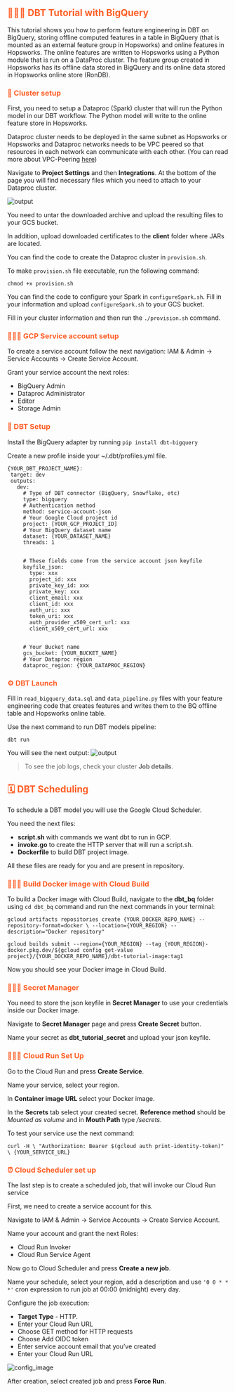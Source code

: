 <!-- #region -->
## <span style='color:#ff5f27'> 👨🏻‍🏫 DBT Tutorial with BigQuery </span>

This tutorial shows you how to perform feature engineering in DBT on BigQuery, storing offline computed features in a table in BigQuery (that is mounted as an external feature group in Hopsworks) and online features in Hopsworks. The online features are written to Hopsworks using a Python module that is run on a DataProc cluster. The feature group created in Hopsworks has its offline data stored in BigQuery and its online data stored in Hopsworks online store (RonDB).

### <span style='color:#ff5f27'> 🏡 Cluster setup </span>

First, you need to setup a Dataproc (Spark) cluster that will run the Python model in our DBT workflow. The Python model will write to the online feature store in Hopsworks.

Dataproc cluster needs to be deployed in the same subnet as Hopsworks or Hopsworks and Dataproc networks needs to be VPC peered so that resources in each network can communicate with each other. (You can read more about VPC-Peering [here](https://cloud.google.com/vpc/docs/vpc-peering))

Navigate to **Project Settings** and then **Integrations**. At the bottom of the page you will find necessary files which you need to attach to your Dataproc cluster.

![output](images/sparkConfig.png)

You need to untar the downloaded archive and upload the resulting files to your GCS bucket.

In addition, upload downloaded certificates to the **client** folder where JARs are located.

You can find the code to create the Dataproc cluster in `provision.sh`.

To make `provision.sh` file executable, run the following command:

`chmod +x provision.sh`

You can find the code to configure your Spark in `configureSpark.sh`. Fill in your information and upload `configureSpark.sh` to your GCS bucket.

Fill in your cluster information and then run the `./provision.sh` command.

### <span style='color:#ff5f27'>👩🏻‍🔬 GCP Service account setup </span>

To create a service account follow the next navigation: IAM & Admin → Service Accounts → Create Service Account.

Grant your service account the next roles:

- BigQuery Admin
- Dataproc Administrator
- Editor
- Storage Admin


### <span style='color:#ff5f27'>📡 DBT Setup </span>

Install the BigQuery adapter by running
`pip install dbt-bigquery`

Create a new profile inside your ~/.dbt/profiles.yml file.

```
{YOUR_DBT_PROJECT_NAME}:
 target: dev
 outputs:
   dev:
     # Type of DBT connector (BigQuery, Snowflake, etc)
     type: bigquery
     # Authentication method 
     method: service-account-json
     # Your Google Cloud project id
     project: [YOUR_GCP_PROJECT_ID]
     # Your BigQuery dataset name
     dataset: {YOUR_DATASET_NAME}
     threads: 1


     # These fields come from the service account json keyfile
     keyfile_json:
       type: xxx
       project_id: xxx
       private_key_id: xxx
       private_key: xxx
       client_email: xxx
       client_id: xxx
       auth_uri: xxx
       token_uri: xxx
       auth_provider_x509_cert_url: xxx
       client_x509_cert_url: xxx


     # Your Bucket name
     gcs_bucket: {YOUR_BUCKET_NAME}
     # Your Dataproc region
     dataproc_region: {YOUR_DATAPROC_REGION} 
 ```


### <span style='color:#ff5f27'>⚙️ DBT Launch </span>

Fill in `read_bigquery_data.sql` and `data_pipeline.py` files with your feature engineering code that creates features and writes them to the BQ offline table and Hopsworks online table.

Use the next command to run DBT models pipeline:

`dbt run`

You will see the next output:
![output](images/output.png)

> To see the job logs, check your cluster **Job details**.

## <span style='color:#ff5f27'>🗓️ DBT Scheduling </span>

To schedule a DBT model you will use the Google Cloud Scheduler.

You need the next files:
- **script.sh** with commands we want dbt to run in GCP.
- **invoke.go** to create the HTTP server that will run a script.sh.
- **Dockerfile** to build DBT project image.

All these files are ready for you and are present in repository.

### <span style='color:#ff5f27'>👩🏻‍🍳 Build Docker image with Cloud Build</span>

To build a Docker image with Cloud Build, navigate to the **dbt_bq** folder using `cd dbt_bq` command and run the next commands in your terminal:

`gcloud artifacts repositories create {YOUR_DOCKER_REPO_NAME} --repository-format=docker \
    --location={YOUR_REGION} --description="Docker repository"`
    
`gcloud builds submit --region={YOUR_REGION} --tag {YOUR_REGION}-docker.pkg.dev/${gcloud config get-value project}/{YOUR_DOCKER_REPO_NAME}/dbt-tutorial-image:tag1`

Now you should see your Docker image in Cloud Build.

### <span style='color:#ff5f27'>🕵🏻‍♂️ Secret Manager </span>

You need to store the json keyfile in **Secret Manager** to use your credentials inside our Docker image.

Navigate to **Secret Manager** page and press **Create Secret** button.

Name your secret as **dbt_tutorial_secret** and upload your json keyfile.


### <span style='color:#ff5f27'>🏃🏻‍♂️ Cloud Run Set Up </span>

Go to the Cloud Run and press **Create Service**.

Name your service, select your region.

In **Container image URL** select your Docker image.

In the **Secrets** tab select your created secret. **Reference method** should be *Mounted as volume* and in **Mouth Path** type */secrets*.

To test your service use the next command:

`curl -H \
"Authorization: Bearer $(gcloud auth print-identity-token)" \
{YOUR_SERVICE_URL}`

### <span style='color:#ff5f27'>⏰ Cloud Scheduler set up </span>
The last step is to create a scheduled job, that will invoke our Cloud Run service

First, we need to create a service account for this.

Navigate to IAM & Admin → Service Accounts → Create Service Account.

Name your account and grant the next Roles:
- Cloud Run Invoker
- Cloud Run Service Agent

Now go to Cloud Scheduler and press **Create a new job**.

Name your schedule, select your region, add a description and use `'0 0 * * *'` cron expression to run job at 00:00 (midnight) every day.

Configure the job execution:
- **Target Type** - HTTP.
- Enter your Cloud Run URL
- Choose GET method for HTTP requests
- Choose Add OIDC token
- Enter service account email that you’ve created
- Enter your Cloud Run URL

![config_image](images/config.png)

After creation, select created job and press **Force Run**.
<!-- #endregion -->
